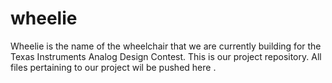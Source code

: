 wheelie
=======

Wheelie is the name of the wheelchair that we are currently building for the Texas Instruments Analog Design Contest. This is our project repository. All files pertaining to our project wil be pushed here .
